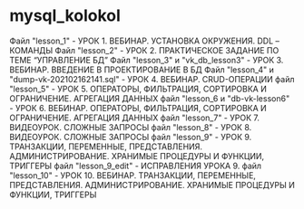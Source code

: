 # mysql_kolokol
Файл "lesson_1" - УРОК 1. ВЕБИНАР. УСТАНОВКА ОКРУЖЕНИЯ. DDL – КОМАНДЫ
Файл "lesson_2" - УРОК 2. ПРАКТИЧЕСКОЕ ЗАДАНИЕ ПО ТЕМЕ “УПРАВЛЕНИЕ БД”
Файл "lesson_3" и "vk_db_lesson3" - УРОК 3. ВЕБИНАР. ВВЕДЕНИЕ В ПРОЕКТИРОВАНИЕ В БД
Файл "lesson_4" и "dump-vk-202102162141.sql" - УРОК 4. ВЕБИНАР. CRUD-ОПЕРАЦИИ
файл "lesson_5" - УРОК 5. ОПЕРАТОРЫ, ФИЛЬТРАЦИЯ, СОРТИРОВКА И ОГРАНИЧЕНИЕ. АГРЕГАЦИЯ ДАННЫХ
файл "lesson_6 и "db-vk-lesson6" - УРОК 6. ВЕБИНАР. ОПЕРАТОРЫ, ФИЛЬТРАЦИЯ, СОРТИРОВКА И ОГРАНИЧЕНИЕ. АГРЕГАЦИЯ ДАННЫХ
файл "lesson_7" - УРОК 7. ВИДЕОУРОК. СЛОЖНЫЕ ЗАПРОСЫ
файл "lesson_8" - УРОК 8. ВИДЕОУРОК. СЛОЖНЫЕ ЗАПРОСЫ
файл "lesson_9" - УРОК 9. ТРАНЗАКЦИИ, ПЕРЕМЕННЫЕ, ПРЕДСТАВЛЕНИЯ. АДМИНИСТРИРОВАНИЕ. ХРАНИМЫЕ ПРОЦЕДУРЫ И ФУНКЦИИ, ТРИГГЕРЫ
файл "lesson_9_edit" - ИСПРАВЛЕНИЯ УРОКА 9.
файл "lesson_10" - УРОК 10. ВЕБИНАР. ТРАНЗАКЦИИ, ПЕРЕМЕННЫЕ, ПРЕДСТАВЛЕНИЯ. АДМИНИСТРИРОВАНИЕ. ХРАНИМЫЕ ПРОЦЕДУРЫ И ФУНКЦИИ, ТРИГГЕРЫ